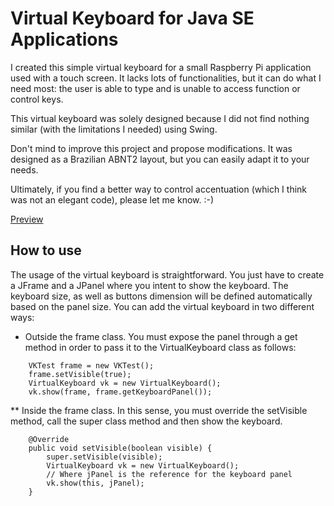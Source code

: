 # Virtual Keyboard for Java SE Applications

I created this simple virtual keyboard for a small Raspberry Pi application used with a touch screen. It lacks lots of functionalities, but it can do what I need most: the user is able to type and is unable to access function or control keys.

This virtual keyboard was solely designed because I did not find nothing similar (with the limitations I needed) using Swing.

Don't mind to improve this project and propose modifications. It was designed as a Brazilian ABNT2 layout, but you can easily adapt it to your needs.

Ultimately, if you find a better way to control accentuation (which I think was not an elegant code), please let me know. :-)

[Preview](keyboard_image.png)

## How to use

The usage of the virtual keyboard is straightforward. You just have to create a JFrame and a JPanel where you intent to show the keyboard. The keyboard size, as well as buttons dimension will be defined automatically based on the panel size. You can add the virtual keyboard in two different ways:
* Outside the frame class. You must expose the panel through a get method in order to pass it to the VirtualKeyboard class as follows:

```
	VKTest frame = new VKTest();
	frame.setVisible(true);
	VirtualKeyboard vk = new VirtualKeyboard();
	vk.show(frame, frame.getKeyboardPanel());
```

** Inside the frame class. In this sense, you must override the setVisible method, call the super class method and then show the keyboard.

```
	@Override
	public void setVisible(boolean visible) {
		super.setVisible(visible);
		VirtualKeyboard vk = new VirtualKeyboard();
		// Where jPanel is the reference for the keyboard panel
		vk.show(this, jPanel);
	}
```	
